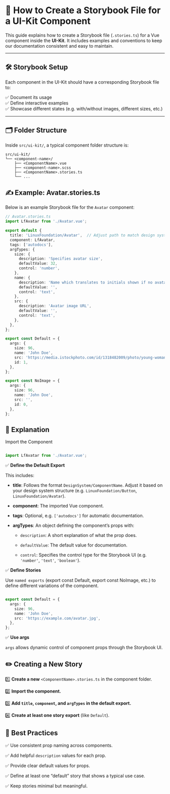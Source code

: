 # 📖 How to Create a Storybook File for a UI-Kit Component

This guide explains how to create a Storybook file (`.stories.ts`) for a Vue component inside the **UI-Kit**. It includes examples and conventions to keep our documentation consistent and easy to maintain.

---

## 🛠️ Storybook Setup

Each component in the UI-Kit should have a corresponding Storybook file to:

✅ Document its usage  
✅ Define interactive examples  
✅ Showcase different states (e.g. with/without images, different sizes, etc.)

---

## 🗂️ Folder Structure

Inside `src/ui-kit/`, a typical component folder structure is:

```text
src/ui-kit/
└── <component-name>/
    ├── <ComponentName>.vue
    ├── <component-name>.scss
    ├── <ComponentName>.stories.ts
    └── ...
```

## ✍️ Example: Avatar.stories.ts

Below is an example Storybook file for the `Avatar` component:

```typescript
// Avatar.stories.ts
import LfAvatar from './Avatar.vue';

export default {
  title: 'LinuxFoundation/Avatar',  // Adjust path to match design system or team conventions
  component: LfAvatar,
  tags: ['autodocs'],
  argTypes: {
    size: {
      description: 'Specifies avatar size',
      defaultValue: 32,
      control: 'number',
    },
    name: {
      description: 'Name which translates to initials shown if no avatar',
      defaultValue: '',
      control: 'text',
    },
    src: {
      description: 'Avatar image URL',
      defaultValue: '',
      control: 'text',
    },
  },
};

export const Default = {
  args: {
    size: 96,
    name: 'John Doe',
    src: 'https://media.istockphoto.com/id/1318482009/photo/young-woman-ready-for-job-business-concept.jpg?s=612x612&w=0&k=20&c=Jc1NcoUMoM78AxPTh9EApaPU2kXh2evb499JgW99b0g=',
    id: 1,
  },
};

export const NoImage = {
  args: {
    size: 96,
    name: 'John Doe',
    src: '',
    id: 0,
  },
};
```

## 🔎 Explanation

Import the Component

```typescript

import LfAvatar from './Avatar.vue';

```
✅ **Define the Default Export**

This includes:

*   **title**: Follows the format ``DesignSystem/ComponentName``. Adjust it based on your design system structure (e.g. `LinuxFoundation/Button`, `LinuxFoundation/Avatar`).
    
*   **component**: The imported Vue component.
    
*   **tags**: Optional, e.g. `['autodocs']` for automatic documentation.
    
*   **argTypes**: An object defining the component’s props with:
    
    *   `description`: A short explanation of what the prop does.
        
    *   `defaultValue`: The default value for documentation.
        
    *   `control`: Specifies the control type for the Storybook UI (e.g. `'number'`, `'text'`, `'boolean'`).

✅ **Define Stories**

Use ``named exports`` (export const Default, export const NoImage, etc.) to define different variations of the component.

```typescript

export const Default = {
  args: {
    size: 96,
    name: 'John Doe',
    src: 'https://example.com/avatar.jpg',
  },
};

```

✅ **Use args**

`args` allows dynamic control of component props through the Storybook UI.


## ✏️ Creating a New Story

1️⃣ **Create a new** `<ComponentName>.stories.ts` in the component folder.

2️⃣ **Import the component.**

3️⃣ **Add `title`, `component`, and `argTypes` in the default export.**

4️⃣ **Create at least one story export** (like `Default`).



## 🔔 Best Practices

✅ Use consistent prop naming across components.

✅ Add helpful `description` values for each prop.

✅ Provide clear default values for props.

✅ Define at least one “default” story that shows a typical use case.

✅ Keep stories minimal but meaningful.